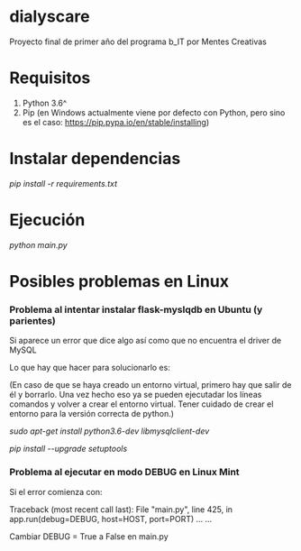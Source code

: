 # dialyscare

Proyecto final de primer año del programa b_IT por Mentes Creativas


# Requisitos

1. Python 3.6^
2. Pip (en Windows actualmente viene por defecto con Python, pero sino es el caso: https://pip.pypa.io/en/stable/installing)


# Instalar dependencias

*pip install -r requirements.txt*


# Ejecución

*python main.py*


# Posibles problemas en Linux

### Problema al intentar instalar flask-myslqdb en Ubuntu (y parientes)

Si aparece un error que dice algo así como que no encuentra el driver de MySQL

Lo que hay que hacer para solucionarlo es:

(En caso de que se haya creado un entorno virtual, primero hay que salir de él y borrarlo. Una vez hecho eso ya se pueden ejecutadar los líneas comandos y volver a crear el entorno virtual. Tener cuidado de crear el entorno para la versión correcta de python.)

*sudo apt-get install python3.6-dev libmysqlclient-dev*

*pip install --upgrade setuptools*


### Problema al ejecutar en modo DEBUG en Linux Mint

Si el error comienza con:

Traceback (most recent call last):
  File "main.py", line 425, in <module>
    app.run(debug=DEBUG, host=HOST, port=PORT)
  ...
  ...

Cambiar DEBUG = True a False en main.py
